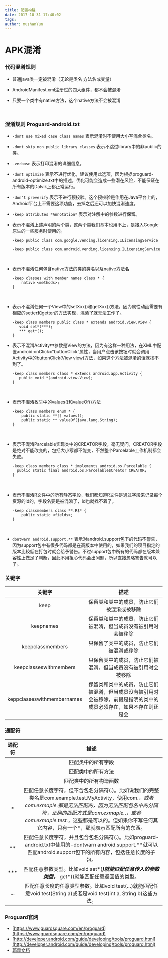 ```yaml
---
title: 配置构建
date: 2017-10-31 17:40:02
tags:
author: mushanYun
---
```


<!--more-->

# APK混淆

### 代码混淆规则

* 普通java类一定被混淆（无论是类名 方法名或变量）

* AndroidManifest.xml注册过的四大组件，都不会被混淆

* 只要一个类中有native方法，这个native方法不会被混淆

  ​

### 混淆规则 Proguard-android.txt

* `-dont use mixed case class names` 表示混淆时不使用大小写混合类名。 

* `-dont skip non public library classes` 表示不跳过library中的非public的类。 

* `-verbose` 表示打印混淆的详细信息。 

* `-dont optimize` 表示不进行优化，建议使用此选项，因为根据proguard-android-optimize.txt中的描述，优化可能会造成一些潜在风险，不能保证在所有版本的Dalvik上都正常运行。 

* `-don't preverify` 表示不进行预校验。这个预校验是作用在Java平台上的，Android平台上不需要这项功能，去掉之后还可以加快混淆速度。

* `-keep attributes *Annotation*` 表示对注解中的参数进行保留。

* 表示不混淆上述声明的两个类，这两个类我们基本也用不上，是接入Google原生的一些服务时使用的。

  ```
  -keep public class com.google.vending.licensing.ILicensingService

  -keep public class com.android.vending.licensing.ILicensingService
  ```

  ​

* 表示不混淆任何包含native方法的类的类名以及native方法名

  ```
  -keep classes with member names class * {
      native <methods>;
  }
  ```

  ​

* 表示不混淆任何一个View中的setXxx()和getXxx()方法，因为属性动画需要有相应的setter和getter的方法实现，混淆了就无法工作了。

  ```
  -keep class members public class * extends android.view.View {
     void set*(***);
     *** get*();
  }
  ```

* 表示不混淆Activity中参数是View的方法，因为有这样一种用法，在XML中配置android:onClick=”buttonClick”属性，当用户点击该按钮时就会调用Activity中的buttonClick(View view)方法，如果这个方法被混淆的话就找不到了。

  ```
  -keep class members class * extends android.app.Activity {
     public void *(android.view.View);
  }
  ```

  ​

* 表示不混淆枚举中的values()和valueOf()方法 

  ```
  -keep class members enum * {
      public static **[] values();
      public static ** valueOf(java.lang.String);
  }
  ```

  ​

* 表示不混淆Parcelable实现类中的CREATOR字段，毫无疑问，CREATOR字段是绝对不能改变的，包括大小写都不能变，不然整个Parcelable工作机制都会失败。

  ```
  -keep class members class * implements android.os.Parcelable {
    public static final android.os.Parcelable$Creator CREATOR;
  }
  ```

  ​

* 表示不混淆R文件中的所有静态字段，我们都知道R文件是通过字段来记录每个资源的id的，字段名要是被混淆了，id也就找不着了。 

  ```
  -keep classmembers class **.R$* {
      public static <fields>;
  }
  ```

  ​

* `dontwarn android.support.**` 表示对android.support包下的代码不警告，因为support包中有很多代码都是在高版本中使用的，如果我们的项目指定的版本比较低在打包时就会给予警告。不过support包中所有的代码都在版本兼容性上做足了判断，因此不用担心代码会出问题，所以直接忽略警告就可以了。 

### 关键字

|            关键字             |                    描述                    |
| :------------------------: | :--------------------------------------: |
|            keep            |          保留类和类中的成员，防止它们被混淆或被移除           |
|         keepnames          |     保留类和类中的成员，防止它们被混淆，但当成员没有被引用时会被移除     |
|      keepclassmembers      |           只保留了类中的成员，防止它们被混淆或移除           |
|   keepclasseswithmembers   |     只保留类中的成员，防止它们被混淆，但当成员没有被引用时会被移除      |
| keppclasseswithmembernames | 保留类和类中的成员，防止它们被混淆，但当成员没有被引用时会被移除，前提是指明的类中的成员必须存在，如果不存在则还是会 |



### 通配符

|   通配符    |                    描述                    |
| :------: | :--------------------------------------: |
| <field>  |                匹配类中的所有字段                 |
| <method> |                匹配类中的所有方法                 |
|  <init>  |               匹配类中的所有构造函数                |
|    *     | 匹配任意长度字符，但不含包名分隔符(.)。比如说我们的完整类名是com.example.test.MyActivity，使用com.*，或者com.exmaple.*都是无法匹配的，因为*无法匹配包名中的分隔符，正确的匹配方式是com.exmaple.*.*，或者com.exmaple.test.*，这些都是可以的。但如果你不写任何其它内容，只有一个*，那就表示匹配所有的东西。 |
|    **    | 匹配任意长度字符，并且包含包名分隔符(.)。比如proguard-android.txt中使用的-dontwarn android.support.**就可以匹配android.support包下的所有内容，包括任意长度的子包。 |
|   ***    | 匹配任意参数类型。比如void set*(***)就能匹配任意传入的参数类型，*** get*()就能匹配任意返回值的类型。 |
|   ...    | 匹配任意长度的任意类型参数。比如void test(…)就能匹配任意void test(String a)或者是void test(int a, String b)这些方法。 |

### Proguard官网

* [https://www.guardsquare.com/en/proguard](https://www.guardsquare.com/en/proguard)
* [http://developer.android.com/guide/developing/tools/proguard.html](http://developer.android.com/guide/developing/tools/proguard.html)
* [郭霖文档](http://blog.csdn.net/guolin_blog/article/details/50451259)

